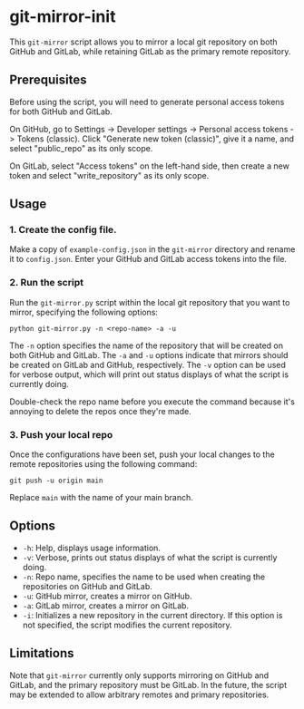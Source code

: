 # git-mirror-init

This `git-mirror` script allows you to mirror a local git repository on both GitHub and GitLab, while retaining GitLab as the primary remote repository.

## Prerequisites

Before using the script, you will need to generate personal access tokens for both GitHub and GitLab.

On GitHub, go to Settings -> Developer settings -> Personal access tokens -> Tokens (classic). Click "Generate new token (classic)", give it a name, and select "public_repo" as its only scope.

On GitLab, select "Access tokens" on the left-hand side, then create a new token and select "write_repository" as its only scope.

## Usage

### 1. Create the config file.

Make a copy of `example-config.json` in the `git-mirror` directory and rename it to `config.json`. Enter your GitHub and GitLab access tokens into the file.

### 2. Run the script

Run the `git-mirror.py` script within the local git repository that you want to mirror, specifying the following options: 

`python git-mirror.py -n <repo-name> -a -u`

The `-n` option specifies the name of the repository that will be created on both GitHub and GitLab. 
The `-a` and `-u` options indicate that mirrors should be created on GitLab and GitHub, respectively.
The `-v` option can be used for verbose output, which will print out status displays of what the script is currently doing. 

Double-check the repo name before you execute the command because it's annoying to delete the repos once they're made.

### 3. Push your local repo

Once the configurations have been set, push your local changes to the remote repositories using the following command: 

`git push -u origin main`

Replace `main` with the name of your main branch.

## Options
- `-h`: Help, displays usage information.
- `-v`: Verbose, prints out status displays of what the script is currently doing.
- `-n`: Repo name, specifies the name to be used when creating the repositories on GitHub and GitLab.
- `-u`: GitHub mirror, creates a mirror on GitHub.
- `-a`: GitLab mirror, creates a mirror on GitLab.
- `-i`: Initializes a new repository in the current directory. If this option is not specified, the script modifies the current repository.

## Limitations

Note that `git-mirror` currently only supports mirroring on GitHub and GitLab, and the primary repository must be GitLab. In the future, the script may be extended to allow arbitrary remotes and primary repositories.
